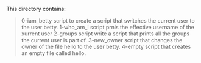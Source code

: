 This directory contains:
> 0-iam_betty script to create a script that switches the current user to the user betty.
> 1-who_am_i script prnis the effective username of the xurrent user
> 2-groups script write a script that prints all the groups the current user is part of.
> 3-new_owner script that changes the owner of the file hello to the user betty.
> 4-empty script that creates an empty file called hello.